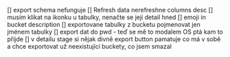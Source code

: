 [] export schema nefunguje
[] Refresh data nerefreshne columns desc
[] musím klikat na ikonku u tabulky, nenačte se její detail hned
[] emoji in bucket description
[] exportovane tabulky z bucketu pojmenovat jen jménem tabulky
[] export dat do pwd - teď se mě to modalem OS ptá kam to přijde
[] v detailu stage si nějak divně export button pamatuje co má v sobě a chce exportovat už neexistující buckety, co jsem smazal

